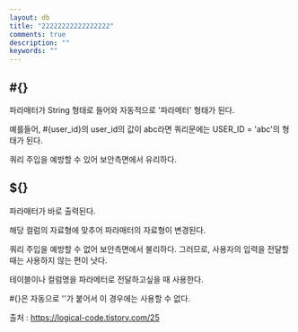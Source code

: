 ```yaml
---
layout: db
title: "22222222222222222"
comments: true
description: ""
keywords: ""
---
```


## #{}

파라매터가 String 형태로 들어와 자동적으로 '파라메터' 형태가 된다. 

예를들어, #{user_id}의 user_id의 값이 abc라면 쿼리문에는 USER_ID = 'abc'의 형태가 된다.

쿼리 주입을 예방할 수 있어 보안측면에서 유리하다.

## ${}

파라매터가 바로 출력된다.

해당 컬럼의 자료형에 맞추어 파라매터의 자료형이 변경된다.

쿼리 주입을 예방할 수 없어 보안측면에서 불리하다. 그러므로, 사용자의 입력을 전달할때는 사용하지 않는 편이 낫다.

테이블이나 컬럼명을 파라메터로 전달하고싶을 때 사용한다. 

#{}은 자동으로 ''가 붙어서 이 경우에는 사용할 수 없다.


출처 : https://logical-code.tistory.com/25